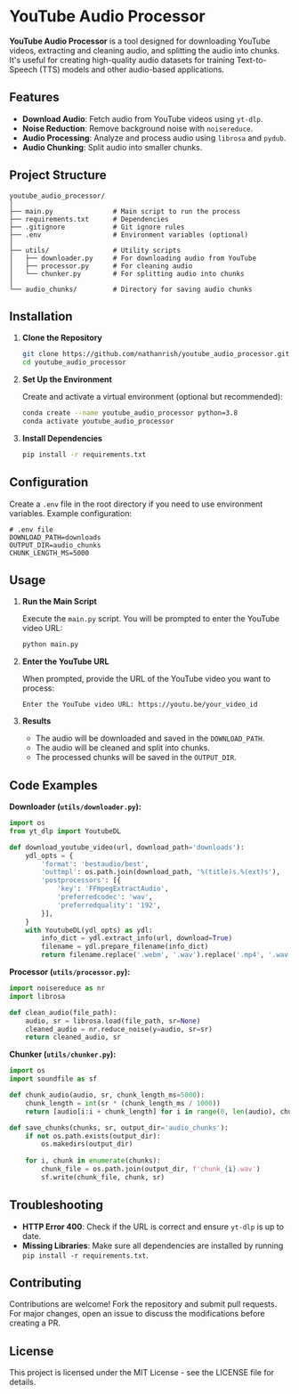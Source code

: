 
# YouTube Audio Processor

**YouTube Audio Processor** is a tool designed for downloading YouTube videos, extracting and cleaning audio, and splitting the audio into chunks. It's useful for creating high-quality audio datasets for training Text-to-Speech (TTS) models and other audio-based applications.

## Features

- **Download Audio**: Fetch audio from YouTube videos using `yt-dlp`.
- **Noise Reduction**: Remove background noise with `noisereduce`.
- **Audio Processing**: Analyze and process audio using `librosa` and `pydub`.
- **Audio Chunking**: Split audio into smaller chunks.

## Project Structure

```
youtube_audio_processor/
│
├── main.py               # Main script to run the process
├── requirements.txt      # Dependencies
├── .gitignore            # Git ignore rules
├── .env                  # Environment variables (optional)
│
├── utils/                # Utility scripts
│   ├── downloader.py     # For downloading audio from YouTube
│   ├── processor.py      # For cleaning audio
│   └── chunker.py        # For splitting audio into chunks
│
└── audio_chunks/         # Directory for saving audio chunks
```

## Installation

1. **Clone the Repository**

   ```bash
   git clone https://github.com/nathanrish/youtube_audio_processor.git
   cd youtube_audio_processor
   ```

2. **Set Up the Environment**

   Create and activate a virtual environment (optional but recommended):

   ```bash
   conda create --name youtube_audio_processor python=3.8
   conda activate youtube_audio_processor
   ```

3. **Install Dependencies**

   ```bash
   pip install -r requirements.txt
   ```

## Configuration

Create a `.env` file in the root directory if you need to use environment variables. Example configuration:

```
# .env file
DOWNLOAD_PATH=downloads
OUTPUT_DIR=audio_chunks
CHUNK_LENGTH_MS=5000
```

## Usage

1. **Run the Main Script**

   Execute the `main.py` script. You will be prompted to enter the YouTube video URL:

   ```bash
   python main.py
   ```

2. **Enter the YouTube URL**

   When prompted, provide the URL of the YouTube video you want to process:

   ```
   Enter the YouTube video URL: https://youtu.be/your_video_id
   ```

3. **Results**

   - The audio will be downloaded and saved in the `DOWNLOAD_PATH`.
   - The audio will be cleaned and split into chunks.
   - The processed chunks will be saved in the `OUTPUT_DIR`.

## Code Examples

**Downloader (`utils/downloader.py`):**

```python
import os
from yt_dlp import YoutubeDL

def download_youtube_video(url, download_path='downloads'):
    ydl_opts = {
        'format': 'bestaudio/best',
        'outtmpl': os.path.join(download_path, '%(title)s.%(ext)s'),
        'postprocessors': [{
            'key': 'FFmpegExtractAudio',
            'preferredcodec': 'wav',
            'preferredquality': '192',
        }],
    }
    with YoutubeDL(ydl_opts) as ydl:
        info_dict = ydl.extract_info(url, download=True)
        filename = ydl.prepare_filename(info_dict)
        return filename.replace('.webm', '.wav').replace('.mp4', '.wav')
```

**Processor (`utils/processor.py`):**

```python
import noisereduce as nr
import librosa

def clean_audio(file_path):
    audio, sr = librosa.load(file_path, sr=None)
    cleaned_audio = nr.reduce_noise(y=audio, sr=sr)
    return cleaned_audio, sr
```

**Chunker (`utils/chunker.py`):**

```python
import os
import soundfile as sf

def chunk_audio(audio, sr, chunk_length_ms=5000):
    chunk_length = int(sr * (chunk_length_ms / 1000))
    return [audio[i:i + chunk_length] for i in range(0, len(audio), chunk_length)]

def save_chunks(chunks, sr, output_dir='audio_chunks'):
    if not os.path.exists(output_dir):
        os.makedirs(output_dir)
    
    for i, chunk in enumerate(chunks):
        chunk_file = os.path.join(output_dir, f'chunk_{i}.wav')
        sf.write(chunk_file, chunk, sr)
```

## Troubleshooting

- **HTTP Error 400**: Check if the URL is correct and ensure `yt-dlp` is up to date.
- **Missing Libraries**: Make sure all dependencies are installed by running `pip install -r requirements.txt`.

## Contributing

Contributions are welcome! Fork the repository and submit pull requests. For major changes, open an issue to discuss the modifications before creating a PR.

## License

This project is licensed under the MIT License - see the LICENSE file for details.

